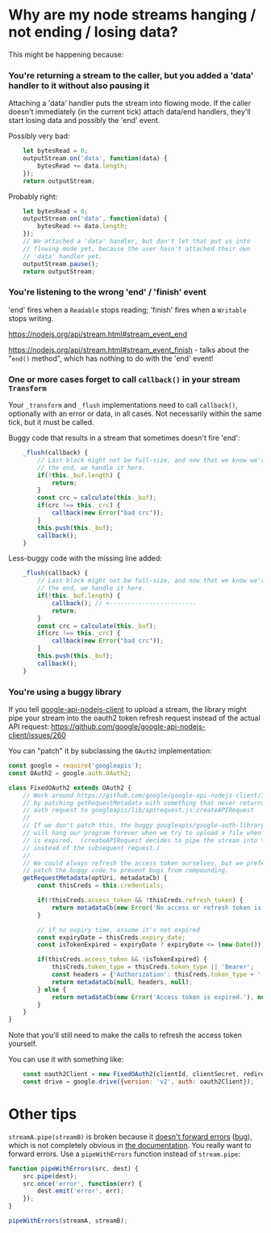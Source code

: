 Why are my node streams hanging / not ending / losing data?
===

This might be happening because:

### You're returning a stream to the caller, but you added a 'data' handler to it without also pausing it

Attaching a 'data' handler puts the stream into flowing mode.  If the caller doesn't immediately (in the current tick) attach data/end handlers, they'll start losing data and possibly the 'end' event.

Possibly very bad:

```js
	let bytesRead = 0;
	outputStream.on('data', function(data) {
		bytesRead += data.length;
	});
	return outputStream;
```

Probably right:

```js
	let bytesRead = 0;
	outputStream.on('data', function(data) {
		bytesRead += data.length;
	});
	// We attached a 'data' handler, but don't let that put us into
	// flowing mode yet, because the user hasn't attached their own
	// 'data' handler yet.
	outputStream.pause();
	return outputStream;
```


### You're listening to the wrong 'end' / 'finish' event

'end' fires when a `Readable` stops reading; 'finish' fires when a `Writable` stops writing.

https://nodejs.org/api/stream.html#stream_event_end

https://nodejs.org/api/stream.html#stream_event_finish - talks about the "`end()` method", which has nothing to do with the 'end' event!


### One or more cases forget to call `callback()` in your stream `Transform`

Your `_transform` and `_flush` implementations need to call `callback()`, optionally with an error or data, in all cases.  Not necessarily within the same tick, but it must be called.

Buggy code that results in a stream that sometimes doesn't fire 'end':

```js
	_flush(callback) {
		// Last block might not be full-size, and now that we know we've reached
		// the end, we handle it here.
		if(!this._buf.length) {
			return;
		}
		const crc = calculate(this._buf);
		if(crc !== this._crc) {
			callback(new Error("bad crc"));
		}
		this.push(this._buf);
		callback();
	}
```

Less-buggy code with the missing line added:

```js
	_flush(callback) {
		// Last block might not be full-size, and now that we know we've reached
		// the end, we handle it here.
		if(!this._buf.length) {
			callback(); // <------------------------
			return;
		}
		const crc = calculate(this._buf);
		if(crc !== this._crc) {
			callback(new Error("bad crc"));
		}
		this.push(this._buf);
		callback();
	}
```


### You're using a buggy library

If you tell [google-api-nodejs-client](https://github.com/google/google-api-nodejs-client) to upload a stream, the library might pipe your stream into the oauth2 token refresh request instead of the actual API request: https://github.com/google/google-api-nodejs-client/issues/260

You can "patch" it by subclassing the `OAuth2` implementation:

```js
const google = require('googleapis');
const OAuth2 = google.auth.OAuth2;

class FixedOAuth2 extends OAuth2 {
	// Work around https://github.com/google/google-api-nodejs-client/issues/260
	// by patching getRequestMetadata with something that never returns an
	// auth request to googleapis/lib/apirequest.js:createAPIRequest
	//
	// If we don't patch this, the buggy googleapis/google-auth-library interaction
	// will hang our program forever when we try to upload a file when our access token
	// is expired.  (createAPIRequest decides to pipe the stream into the auth request
	// instead of the subsequent request.)
	//
	// We could always refresh the access token ourselves, but we prefer to also
	// patch the buggy code to prevent bugs from compounding.
	getRequestMetadata(optUri, metadataCb) {
		const thisCreds = this.credentials;

		if(!thisCreds.access_token && !thisCreds.refresh_token) {
			return metadataCb(new Error('No access or refresh token is set.'), null);
		}

		// if no expiry time, assume it's not expired
		const expiryDate = thisCreds.expiry_date;
		const isTokenExpired = expiryDate ? expiryDate <= (new Date()).getTime() : false;

		if(thisCreds.access_token && !isTokenExpired) {
			thisCreds.token_type = thisCreds.token_type || 'Bearer';
			const headers = {'Authorization': thisCreds.token_type + ' ' + thisCreds.access_token};
			return metadataCb(null, headers, null);
		} else {
			return metadataCb(new Error('Access token is expired.'), null);
		}
	}
}
```

Note that you'll still need to make the calls to refresh the access token yourself.

You can use it with something like:

```js
	const oauth2Client = new FixedOAuth2(clientId, clientSecret, redirectUrl);
	const drive = google.drive({version: 'v2', auth: oauth2Client});
```



Other tips
===

`streamA.pipe(streamB)` is broken because it [doesn't forward errors](http://grokbase.com/t/gg/nodejs/12bwd4zm4x/should-stream-pipe-forward-errors)
([bug](https://github.com/nodejs/readable-stream/issues/129)),
which is not completely obvious in [the documentation](https://nodejs.org/api/stream.html#stream_readable_pipe_destination_options).
You really want to forward errors.  Use a `pipeWithErrors` function instead of `stream.pipe`:

```js
function pipeWithErrors(src, dest) {
	src.pipe(dest);
	src.once('error', function(err) {
		dest.emit('error', err);
	});
}

pipeWithErrors(streamA, streamB);
```
